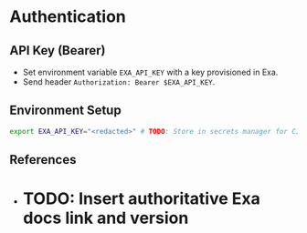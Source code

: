 <!--
Explainer: Authentication flows for Exa API. Replace placeholders after
verifying with official docs via Rube MCP.
-->

# Authentication

## API Key (Bearer)
- Set environment variable `EXA_API_KEY` with a key provisioned in Exa.
- Send header `Authorization: Bearer $EXA_API_KEY`.

## Environment Setup
```bash
export EXA_API_KEY="<redacted>" # TODO: Store in secrets manager for CI
```

## References
- # TODO: Insert authoritative Exa docs link and version

